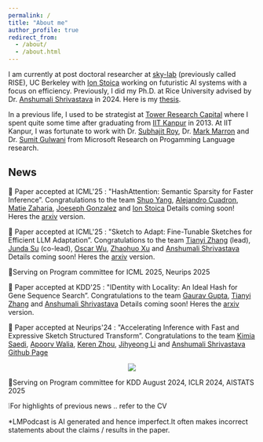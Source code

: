 ```yaml
---
permalink: /
title: "About me"
author_profile: true
redirect_from: 
  - /about/
  - /about.html
---
```


I am currently at post doctoral researcher at [sky-lab](https://sky.cs.berkeley.edu/) (previously called RISE), UC Berkeley with [Ion Stoica](https://people.eecs.berkeley.edu/~istoica/) working on futuristic AI systems with a focus on efficiency. Previously, I did my Ph.D. at Rice University advised by Dr. [Anshumali Shrivastava](https://www.cs.rice.edu/~as143/) in 2024. Here is my [thesis](https://repository.rice.edu/items/47c844ea-4748-4751-8123-fd4182c635ee). 

In a previous life, I used to be strategist at [Tower Research Capital](https://tower-research.com/) where I spent quite some time after graduating from [IIT Kanpur](https://www.cse.iitk.ac.in/) in 2013. At IIT Kanpur, I was fortunate to work with Dr. [Subhajit Roy](https://www.cse.iitk.ac.in/users/subhajit/), Dr. [Mark Marron](https://software.imdea.org/~marron/) and Dr. [Sumit Gulwani](https://www.microsoft.com/en-us/research/people/sumitg/) from Microsoft Research on Progamming Language research.


## News
🤜 Paper accepted at ICML'25 : "HashAttention: Semantic Sparsity for Faster Inference”. Congratulations to the team [Shuo Yang](https://www.linkedin.com/in/shuo-yang-79940b287/), [Alejandro Cuadron](https://www.linkedin.com/in/aclse/), [Matie Zaharia](https://www.linkedin.com/in/mateizaharia/), [Joeseph Gonzalez](https://www.linkedin.com/in/profjoeyg/) and [Ion Stoica](https://www.linkedin.com/in/ionstoica/) Details coming soon! Heres the [arxiv]() version.

🤜 Paper accepted at ICML'25 : "Sketch to Adapt: Fine-Tunable Sketches for Efficient LLM Adaptation”. Congratulations to the team [Tianyi Zhang](https://www.linkedin.com/in/tianyi-zhang-441093135) (lead), [Junda Su]() (co-lead), [Oscar Wu](https://www.linkedin.com/in/oscarwu5/), [Zhaohuo Xu](https://ottovonxu.github.io/) and [Anshumali Shrivastava](https://www.cs.rice.edu/~as143/) Details coming soon! Heres the [arxiv]() version.


🤝Serving on Program committee for ICML 2025, Neurips 2025


🤜 Paper accepted at KDD'25 : "IDentity with Locality: An Ideal Hash for Gene Sequence Search”. Congratulations to the team [Gaurav Gupta](https://gaurav16gupta.github.io/), [Tianyi Zhang](https://www.linkedin.com/in/tianyi-zhang-441093135/) and [Anshumali Shrivastava](https://www.cs.rice.edu/~as143/) Details coming soon! Heres the [arxiv](https://arxiv.org/abs/2406.14901) version. 

🤜 Paper accepted at Neurips'24 : "Accelerating Inference with Fast and Expressive Sketch Structured Transform”. Congratulations to the team [Kimia Saedi](https://www.linkedin.com/in/kimia-saedi/), [Apoorv Walia](https://www.linkedin.com/in/apoorv-walia-788b66120/), [Keren Zhou](https://www.jokeren.tech/), [Jihyeong Li](https://www.linkedin.com/in/jihyeonglee98/) and [Anshumali Shrivastava](https://www.cs.rice.edu/~as143/) [Github Page](https://github.com/apd10/Sketch-Structured-Linear/blob/main/README.md)

<p align="center" width="150">
  <img src="https://github.com/user-attachments/assets/99d2cc7f-5697-4c1a-bcaf-b44e2fb7a2a4" />
</p>


🤝Serving on Program committee for KDD August 2024, ICLR 2024, AISTATS 2025

❕For highlights of previous news .. refer to the CV 

*LMPodcast is AI generated and hence imperfect.It often makes incorrect statements about the claims / results in the paper.
